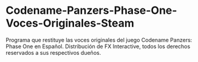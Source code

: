 # Codename-Panzers-Phase-One-Voces-Originales-Steam
Programa que restituye las voces originales del juego Codename Panzers: Phase One en Español. Distribución de FX Interactive, todos los derechos reservados a sus respectivos dueños.
